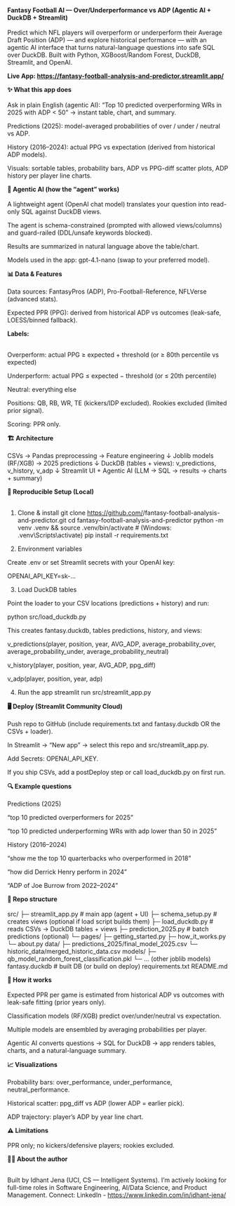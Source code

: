 __Fantasy Football AI — Over/Underperformance vs ADP (Agentic AI + DuckDB + Streamlit)__ <br><br>
Predict which NFL players will overperform or underperform their Average Draft Position (ADP) — and explore historical performance — with an agentic AI interface that turns natural-language questions into safe SQL over DuckDB.
Built with Python, XGBoost/Random Forest, DuckDB, Streamlit, and OpenAI.

__Live App: https://fantasy-football-analysis-and-predictor.streamlit.app/__

__✨ What this app does__ <br><br>
Ask in plain English (agentic AI):
“Top 10 predicted overperforming WRs in 2025 with ADP < 50” → instant table, chart, and summary.

Predictions (2025): model-averaged probabilities of over / under / neutral vs ADP.

History (2016–2024): actual PPG vs expectation (derived from historical ADP models).

Visuals: sortable tables, probability bars, ADP vs PPG-diff scatter plots, ADP history per player line charts.

__🧠 Agentic AI (how the “agent” works)__ <br><br>
A lightweight agent (OpenAI chat model) translates your question into read-only SQL against DuckDB views.

The agent is schema-constrained (prompted with allowed views/columns) and guard-railed (DDL/unsafe keywords blocked).

Results are summarized in natural language above the table/chart.

Models used in the app: gpt-4.1-nano (swap to your preferred model).

__📊 Data & Features__ <br><br>
Data sources: FantasyPros (ADP), Pro-Football-Reference, NFLVerse (advanced stats).

Expected PPR (PPG): derived from historical ADP vs outcomes (leak-safe, LOESS/binned fallback).

__Labels:__ <br><br>

Overperform: actual PPG ≥ expected + threshold (or ≥ 80th percentile vs expected)

Underperform: actual PPG ≤ expected − threshold (or ≤ 20th percentile)

Neutral: everything else

Positions: QB, RB, WR, TE (kickers/IDP excluded). Rookies excluded (limited prior signal).

Scoring: PPR only.

__🏗️ Architecture__ <br><br>
CSVs → Pandas preprocessing → Feature engineering
         ↓
  Joblib models (RF/XGB) → 2025 predictions
         ↓
  DuckDB (tables + views): v_predictions, v_history, v_adp
         ↓
  Streamlit UI + Agentic AI (LLM → SQL → results → charts + summary)

__🧪 Reproducible Setup (Local)__ <br><br>
1) Clone & install
git clone https://github.com/<you>/fantasy-football-analysis-and-predictor.git
cd fantasy-football-analysis-and-predictor
python -m venv .venv && source .venv/bin/activate  # (Windows: .venv\Scripts\activate)
pip install -r requirements.txt

2) Environment variables

Create .env or set Streamlit secrets with your OpenAI key:

OPENAI_API_KEY=sk-...

3) Load DuckDB tables

Point the loader to your CSV locations (predictions + history) and run:

python src/load_duckdb.py

This creates fantasy.duckdb, tables predictions, history, and views:

v_predictions(player, position, year, AVG_ADP, average_probability_over, average_probability_under, average_probability_neutral)

v_history(player, position, year, AVG_ADP, ppg_diff)

v_adp(player, position, year, adp)

4) Run the app
streamlit run src/streamlit_app.py

__🖥️ Deploy (Streamlit Community Cloud)__ <br><br>
Push repo to GitHub (include requirements.txt and fantasy.duckdb OR the CSVs + loader).

In Streamlit → “New app” → select this repo and src/streamlit_app.py.

Add Secrets: OPENAI_API_KEY.

If you ship CSVs, add a postDeploy step or call load_duckdb.py on first run.

__🔍 Example questions__ <br><br>
Predictions (2025)

“top 10 predicted overperformers for 2025”

“top 10 predicted underperforming WRs with adp lower than 50 in 2025”

History (2016–2024)

“show me the top 10 quarterbacks who overperformed in 2018”

“how did Derrick Henry perform in 2024”

“ADP of Joe Burrow from 2022–2024”

__📁 Repo structure__ <br><br>
src/
  ├─ streamlit_app.py        # main app (agent + UI)
  ├─ schema_setup.py         # creates views (optional if load script builds them)
  ├─ load_duckdb.py          # reads CSVs -> DuckDB tables + views
  ├─ prediction_2025.py      # batch predictions (optional)
  └─ pages/
      ├─ getting_started.py
      ├─ how_it_works.py
      └─ about.py
data/
  ├─ predictions_2025/final_model_2025.csv
  └─ historic_data/merged_historic_data.csv
models/
  ├─ qb_model_random_forest_classification.pkl
  └─ ... (other joblib models)
fantasy.duckdb               # built DB (or build on deploy)
requirements.txt
README.md

__🧩 How it works__  <br><br>
Expected PPR per game is estimated from historical ADP vs outcomes with leak-safe fitting (prior years only).

Classification models (RF/XGB) predict over/under/neutral vs expectation.

Multiple models are ensembled by averaging probabilities per player.

Agentic AI converts questions → SQL for DuckDB → app renders tables, charts, and a natural-language summary.

__📈 Visualizations__ <br><br>
Probability bars: over_performance, under_performance, neutral_performance.

Historical scatter: ppg_diff vs ADP (lower ADP = earlier pick).

ADP trajectory: player’s ADP by year line chart.

__⚠️ Limitations__ <br><br>
PPR only; no kickers/defensive players; rookies excluded.

__🙋‍♂️ About the author__ <br><br>

Built by Idhant Jena (UCI, CS — Intelligent Systems).
I’m actively looking for full-time roles in Software Engineering, AI/Data Science, and Product Management.
Connect: LinkedIn - https://www.linkedin.com/in/idhant-jena/
